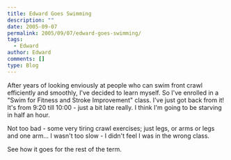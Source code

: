 ```yaml
---
title: Edward Goes Swimming
description: ""
date: 2005-09-07
permalink: 2005/09/07/edward-goes-swimming/
tags:
  - Edward
author: Edward
comments: []
type: Blog
---
```


After years of looking enviously at people who can swim front crawl
efficiently and smoothly, I\'ve decided to learn myself. So I\'ve
enrolled in a \"Swim for Fitness and Stroke Improvement\" class. I\'ve
just got back from it! It\'s from 9:20 till 10:00 - just a bit late
really. I think I\'m going to be starving in half an hour.

Not too bad - some very tiring crawl exercises; just legs, or arms or
legs and one arm... I wasn\'t too slow - I didn\'t feel I was in the
wrong class.

See how it goes for the rest of the term.

